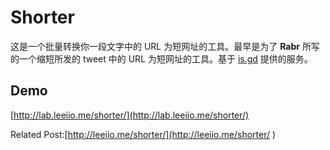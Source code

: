 # Shorter

这是一个批量转换你一段文字中的 URL 为短网址的工具。最早是为了 **Rabr** 所写的一个缩短所发的 tweet 中的 URL 为短网址的工具。基于 [is.gd](http://is.gd/) 提供的服务。

## Demo

[http://lab.leeiio.me/shorter/](http://lab.leeiio.me/shorter/)

Related Post:[http://leeiio.me/shorter/](http://leeiio.me/shorter/ )